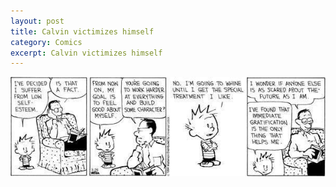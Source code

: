 ```yaml
---
layout: post
title: Calvin victimizes himself
category: Comics
excerpt: Calvin victimizes himself
---
```

<img src="/images/Comics/CALVIN.png" />
